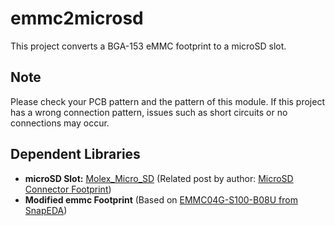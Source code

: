 # emmc2microsd

This project converts a BGA-153 eMMC footprint to a microSD slot.

## Note
Please check your PCB pattern and the pattern of this module.
If this project has a wrong connection pattern, issues such as short circuits or no connections may occur.

## Dependent Libraries

- **microSD Slot:**
  [Molex_Micro_SD](https://github.com/crako1t/Molex_Micro_SD)
  (Related post by author: [MicroSD Connector Footprint](https://www.kevinhxu.com/microsd-connector-footprint/))
- **Modified emmc Footprint** (Based on [EMMC04G-S100-B08U from SnapEDA](https://www.snapeda.com/parts/EMMC04G-S100-B08U/Kingston/view-part/))

